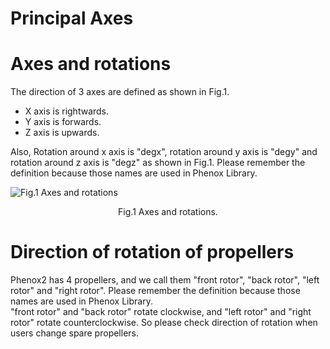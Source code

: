 # Principal Axes

# Axes and rotations
The direction of 3 axes are defined as shown in Fig.1.
 - X axis is rightwards.
 - Y axis is forwards.
 - Z axis is upwards.

Also, Rotation around x axis is "degx", rotation around y axis is "degy" and rotation around z axis is "degz" as shown in Fig.1. Please remember the definition because those names are used in Phenox Library.

![Fig.1 Axes and rotations](/img/phenox/phenox_principle_axis.jpg)
<div align="center">Fig.1 Axes and rotations.</div>

# Direction of rotation of propellers
Phenox2 has 4 propellers, and we call them  "front rotor", "back rotor", "left rotor" and "right rotor". Please remember the definition because those names are used in Phenox Library.  
"front rotor" and "back rotor" rotate clockwise, and "left rotor" and "right rotor" rotate counterclockwise. So please check direction of rotation when users change spare propellers. 
